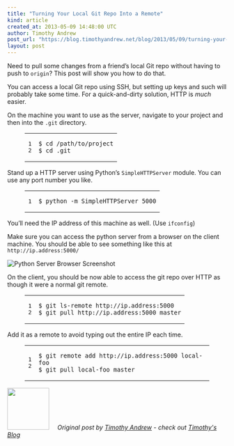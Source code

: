 ```yaml
---
title: "Turning Your Local Git Repo Into a Remote"
kind: article
created_at: 2013-05-09 14:48:00 UTC
author: Timothy Andrew
post_url: "https://blog.timothyandrew.net/blog/2013/05/09/turning-your-local-git-repo-into-a-remote/"
layout: post
---
```

<p>Need to pull some changes from a friend&#8217;s local Git repo without having to push to <code>origin</code>? This post will show you how to do that.</p>

<p>You can access a local Git repo using SSH, but setting up keys and such will probably take some time. For a quick-and-dirty solution, HTTP is <em>much</em> easier.</p>

<p>On the machine you want to use as the server, navigate to your project and then into the <code>.git</code> directory.</p>

<figure class='code'><figcaption><span></span></figcaption><div class="highlight"><table><tr><td class="gutter"><pre class="line-numbers"><span class='line-number'>1</span>
<span class='line-number'>2</span>
</pre></td><td class='code'><pre><code class='bash'><span class='line'><span class="nv">$ </span><span class="nb">cd</span> /path/to/project
</span><span class='line'><span class="nv">$ </span><span class="nb">cd</span> .git
</span></code></pre></td></tr></table></div></figure>


<p>Stand up a HTTP server using Python&#8217;s <code>SimpleHTTPServer</code> module. You can use any port number you like.</p>

<figure class='code'><figcaption><span></span></figcaption><div class="highlight"><table><tr><td class="gutter"><pre class="line-numbers"><span class='line-number'>1</span>
</pre></td><td class='code'><pre><code class='bash'><span class='line'><span class="nv">$ </span>python -m SimpleHTTPServer 5000
</span></code></pre></td></tr></table></div></figure>


<p>You&#8217;ll need the IP address of this machine as well. (Use <code>ifconfig</code>)</p>

<p>Make sure you can access the python server from a browser on the client machine. You should be able to see something like this at <code>http://ip.address:5000/</code></p>

<p><img src="images/2013-05-09-python-server.png" alt="Python Server Browser Screenshot" /></p>

<p>On the client, you should be now able to access the git repo over HTTP as though it were a normal git remote.</p>

<figure class='code'><figcaption><span></span></figcaption><div class="highlight"><table><tr><td class="gutter"><pre class="line-numbers"><span class='line-number'>1</span>
<span class='line-number'>2</span>
</pre></td><td class='code'><pre><code class='bash'><span class='line'><span class="nv">$ </span>git ls-remote http://ip.address:5000
</span><span class='line'><span class="nv">$ </span>git pull http://ip.address:5000 master
</span></code></pre></td></tr></table></div></figure>


<p>Add it as a remote to avoid typing out the entire IP each time.</p>

<figure class='code'><figcaption><span></span></figcaption><div class="highlight"><table><tr><td class="gutter"><pre class="line-numbers"><span class='line-number'>1</span>
<span class='line-number'>2</span>
</pre></td><td class='code'><pre><code class='bash'><span class='line'><span class="nv">$ </span>git remote add http://ip.address:5000 <span class="nb">local</span>-foo
</span><span class='line'><span class="nv">$ </span>git pull <span class="nb">local</span>-foo master
</span></code></pre></td></tr></table></div></figure>
<div class="author">
  <img src="https://nilenso.com/images/alumni/tim.webp" style="width: 96px; height: 96;">
  <span style=" padding: 32px 15px;">
    <i>Original post by <a href="http://twitter.com/timothyandrew">Timothy Andrew</a> - check out <a href="https://blog.timothyandrew.net/">Timothy&#39;s Blog</a></i>
  </span>
</div>
